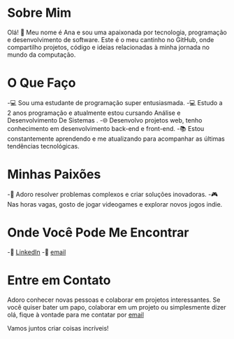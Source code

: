 # Sobre Mim
Olá! 👋 Meu nome é Ana e sou uma apaixonada por tecnologia, programação e desenvolvimento de software. Este é o meu cantinho no GitHub, onde compartilho projetos, código e ideias relacionadas à minha jornada no mundo da computação.

# O Que Faço

-💻 Sou uma estudante de programação super entusiasmada.
-💻 Estudo a 2 anos programação e atualmente estou cursando Análise e Desenvolvimento De Sistemas .
-🌐 Desenvolvo projetos web, tenho conhecimento em desenvolvimento back-end e front-end.
-📚 Estou constantemente aprendendo e me atualizando para acompanhar as últimas tendências tecnológicas.

# Minhas Paixões

-🚀 Adoro resolver problemas complexos e criar soluções inovadoras.
-🎮 Nas horas vagas, gosto de jogar videogames e explorar novos jogos indie.
# Onde Você Pode Me Encontrar
-💼 [LinkedIn](https://www.linkedin.com/in/ana-clara-dos-santos-a06090251/)
-💼 [email](anacsantosweb18@gmail.com)

# Entre em Contato

Adoro conhecer novas pessoas e colaborar em projetos interessantes. Se você quiser bater um papo, colaborar em um projeto ou simplesmente dizer olá, fique à vontade para me contatar por [email](anacsantosweb18@gmail.com)

Vamos juntos criar coisas incríveis!
